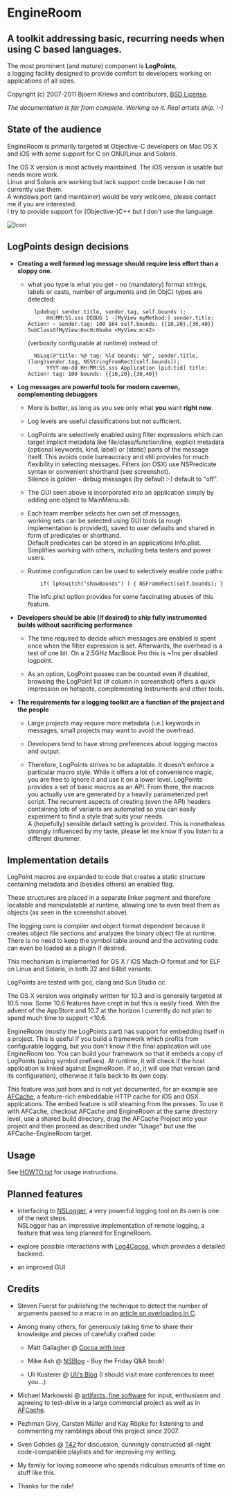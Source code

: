 
EngineRoom
==========

## A toolkit addressing basic, recurring needs when using C based languages.

The most prominent (and mature) component is **LogPoints**,  
a logging facility designed to provide comfort to developers 
working on applications of all sizes.

Copyright (c) 2007-2011 Bjoern Kriews and contributors, [BSD License](EngineRoom/blob/master/LICENSE.txt).

*The documentation is far from complete. Working on it. Real artists ship. :-)*

## State of the audience

EngineRoom is primarily targeted at Objective-C developers on Mac OS X and iOS with some support for C on GNU/Linux and Solaris.

The OS X version is most actively maintained. The iOS version is usable but needs more work.  
Linux and Solaris are working but lack support code because I do not currently use them.  
A windows port (and maintainer) would be very welcome, please contact me if you are interested.  
I try to provide support for (Objective-)C++ but I don't use the language.

![Icon](/bkrpub/EngineRoom/raw/master/Resources/screenshot_free.png "Screenshot of LogPoint selector") 

## LogPoints design decisions

  * **Creating a well formed log message should require less effort than a sloppy one.**

    * what you type is what you get - no (mandatory) format strings, labels or casts,
    number of arguments and (in ObjC) types are detected:
	       	      
            lpdebug( sender.title, sender.tag, self.bounds );
                HH:MM:SS.sss DEBUG 1 -[MyView myMethod:] sender.title: Action! ~ sender.tag: 100 $64 self.bounds: {{10,20},{30,40}} SubClassOfMyView:0xc0c0babe <MyView.m:42>

	    (verbosity configurable at runtime) instead of

            NSLog(@"title: %@ tag: %ld bounds: %@", sender.title, (long)sender.tag, NSStringFromRect(self.bounds));
                YYYY-mm-dd HH:MM:SS.sss Application [pid:tid] title: Action! tag: 100 bounds: {{10,20},{30,40}}


  * **Log messages are powerful tools for modern cavemen, complementing debuggers**

    * More is better, as long as you see only what **you** want **right now**.  

    * Log levels are useful classifications but not sufficient.

    * LogPoints are selectively enabled using filter expressions
    which can target implicit metadata like file/class/function/line,
    explicit metadata (optional keywords, kind, label) or (static) parts of the message itself.
    This avoids code bureaucracy and still provides for much flexibility in selecting messages.
    Filters (on OSX) use NSPredicate syntax or convenient shorthand (see screenshot).  
    Silence is golden - debug messages (by default :-) default to "off".

    * The GUI seen above is incorporated into an application simply by adding one object
    to MainMenu.xib.

    * Each team member selects her own set of messages,  
    working sets can be selected using GUI tools (a rough implementation is provided),
    saved to user defaults and shared in form of predicates or shorthand.  
    Default predicates can be stored in an applications Info.plist.  
    Simplifies working with others, including beta testers and power users.

    * Runtime configuration can be used to selectively enable code paths:

              if( lpkswitch("showBounds") ) { NSFrameRect(self.bounds); }
      
      The Info.plist option provides for some fascinating abuses of this feature.

  * **Developers should be able (if desired) to ship fully instrumented builds without sacrificing performance**

    * The time required to decide which messages are enabled
    is spent once when the filter expression is set. 
    Afterwards, the overhead is a test of one bit.
    On a 2.5GHz MacBook Pro this is ~1ns per disabled logpoint.

    * As an option, LogPoint passes can be counted even if disabled,  
    browsing the LogPoint list (# column in screenshot) offers a quick  
    impression on hotspots, complementing Instruments and other tools.

  * **The requirements for a logging toolkit are a function of the project and the people**

    * Large projects may require more metadata (i.e.) keywords in messages,
    small projects may want to avoid the overhead.

    * Developers tend to have strong preferences about logging macros and output.

    * Therefore, LogPoints strives to be adaptable. It doesn't enforce a particular 
    macro style. While it offers a lot of convenience magic, you are free to ignore
    it and use it on a lower level. LogPoints provides a set of basic macros as an API. 
    From there, the macros you actually use are generated by a heavily parameterized
    perl script. The recurrent aspects of creating (even the API) headers containing lots
    of variants are automated so you can easily experiment to find a style that suits your needs.  
    A (hopefully) sensible default setting is provided. 
    This is nonetheless strongly influenced by my taste, please let me 
    know if you listen to a different drummer.


## Implementation details

  LogPoint macros are expanded to code that creates a static structure
  containing metadata and (besides others) an enabled flag.

  These structures are placed in a separate linker segment
  and therefore locatable and manipulatable at runtime,
  allowing one to even treat them as objects (as seen in the screenshot above).

  The logging core is compiler and object format dependent because it
  creates object file sections and analyzes the binary object file at runtime.  
  There is no need to keep the symbol table around and the activating code
  can even be loaded as a plugin if desired.

  This mechanism is implemented for OS X / iOS Mach-O format and for 
  ELF on Linux and Solaris, in both 32 and 64bit variants.

  LogPoints are tested with gcc, clang and Sun Studio cc.

  The OS X version was originally written for 10.3 and is generally targeted
  at 10.5 now. Some 10.6 features have crept in but this is easily 
  fixed. With the advent of the AppStore and 10.7 at the horizon
  I currently do not plan to spend much time to support <10.6.

  EngineRoom (mostly the LogPoints part) has support for embedding itself
  in a project. This is useful if you build a framework which profits from
  configurable logging, but you don't know if the final application
  will use EngineRoom too. You can build your framework so that it 
  embeds a copy of LogPoints (using symbol prefixes). At runtime,
  it will check if the host application is linked against EngineRoom.
  If so, it will use that version (and its configuration), otherwise
  it falls back to its own copy.

  This feature was just born and is not yet documented,
  for an example see [AFCache](https://github.com/artifacts/AFCache), 
  a feature-rich embeddable HTTP cache for iOS and OSX applications.
  The embed feature is still steaming from the presses.
  To use it with AFCache, checkout AFCache and EngineRoom at the
  same directory level, use a shared build directory, drag the AFCache
  Project into your project and then proceed as described under "Usage"
  but use the AFCache-EngineRoom target.
  

## Usage 

 See [HOWTO.txt](/bkrpub/EngineRoom/blob/master/HOWTO.txt) for usage instructions.


## Planned features

 * interfacing to [NSLogger](https://github.com/fpillet/NSLogger),
 a very powerful logging tool on its own is one of the next steps.  
 NSLogger has an impressive implementation of remote logging, a 
 feature that was long planned for EngineRoom.

 * explore possible interactions with [Log4Cocoa](http://log4cocoa.sourceforge.net/),
 which provides a detailed backend.

 * an improved GUI

## Credits

  * Steven Fuerst for publishing the technique to detect the number of arguments passed to a macro
   in an [article on overloading in C](http://locklessinc.com/articles/overloading/).

  * Among many others, for generously taking time to share their knowledge and pieces of carefully crafted code:

     * Matt Gallagher @ [Cocoa with love](http://cocoawithlove.com/)

     * Mike Ash @ [NSBlog](http://www.mikeash.com/pyblog/) - Buy the Friday Q&A book!

     * Uli Kusterer @ [Uli's Blog](http://zathras.de/angelweb/blog.htm)
    (I should visit more conferences to meet you...)

  * Michael Markowski @ [artifacts, fine software](http://artifacts.de/) for input, enthusiasm and agreeing to test-drive in a large commercial project as well as in [AFCache](https://github.com/artifacts/AFCache).

  * Pezhman Givy, Carsten M&uuml;ller and Kay R&ouml;pke for listening to and commenting
 my ramblings about this project since 2007.

  * Sven Gohdes @ [T42](http://t42.de/) for discussion, cunningly constructed all-night
 code-compatible playlists and for improving my writing.

  * My family for loving someone who spends ridiculous amounts of time on stuff like this.

  * Thanks for the ride!

  



